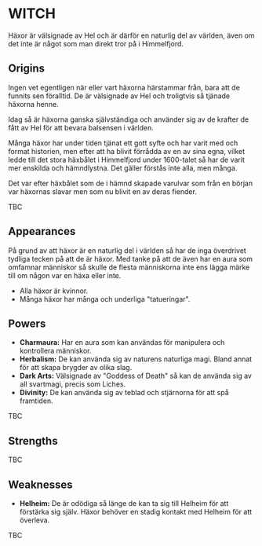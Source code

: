 # WITCH

Häxor är välsignade av Hel och är därför en naturlig del av världen, även om det inte är något som man direkt tror på i Himmelfjord.

## Origins

Ingen vet egentligen när eller vart häxorna härstammar från, bara att de funnits sen föralltid. De är välsignade av Hel och troligtvis så tjänade häxorna henne.

Idag så är häxorna ganska självständiga och använder sig av de krafter de fått av Hel för att bevara balsensen i världen.

Många häxor har under tiden tjänat ett gott syfte och har varit med och format historien, men efter att ha blivit förrådda av en av sina egna, vilket ledde till det stora häxbålet i Himmelfjord under 1600-talet så har de varit mer enskilda och hämndlystna. Det gäller förstås inte alla, men många.

Det var efter häxbålet som de i hämnd skapade varulvar som från en början var häxornas slavar men som nu blivit en av deras fiender.

TBC

## Appearances

På grund av att häxor är en naturlig del i världen så har de inga överdrivet tydliga tecken på att de är häxor. Med tanke på att de även har en aura som omfamnar människor så skulle de flesta människorna inte ens lägga märke till om någon var en häxa eller inte.

- Alla häxor är kvinnor.
- Många häxor har många och underliga "tatueringar".

## Powers

- __Charmaura:__ Har en aura som kan användas för manipulera och kontrollera människor.
- __Herbalism:__ De kan använda sig av naturens naturliga magi. Bland annat för att skapa brygder av olika slag.
- __Dark Arts:__ Välsignade av "Goddess of Death" så kan de använda sig av all svartmagi, precis som Liches.
- __Divinity:__ De kan använda sig av teblad och stjärnorna för att spå framtiden.

TBC

## Strengths

TBC

## Weaknesses

- __Helheim:__ De är odödiga så länge de kan ta sig till Helheim för att förstärka sig själv. Häxor behöver en stadig kontakt med Helheim för att överleva.

TBC
